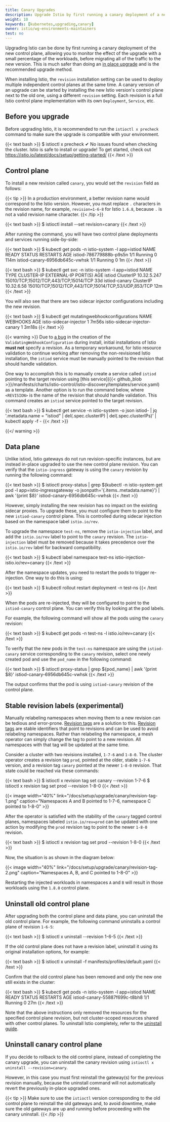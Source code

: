 ```yaml
---
title: Canary Upgrades
description: Upgrade Istio by first running a canary deployment of a new control plane.
weight: 10
keywords: [kubernetes,upgrading,canary]
owner: istio/wg-environments-maintainers
test: no
---
```


Upgrading Istio can be done by first running a canary deployment of the new control plane, allowing you
to monitor the effect of the upgrade with a small percentage of the workloads, before migrating all of the
traffic to the new version. This is much safer than doing an
[in place upgrade](/docs/setup/upgrade/in-place/) and is the recommended upgrade method.

When installing Istio, the `revision` installation setting can be used to deploy multiple independent control planes
at the same time. A canary version of an upgrade can be started by installing the new Istio version's control plane
next to the old one, using a different `revision` setting. Each revision is a full Istio control plane implementation
with its own `Deployment`, `Service`, etc.

## Before you upgrade

Before upgrading Istio, it is recommended to run the `istioctl x precheck` command to make sure the upgrade is compatible with your environment.

{{< text bash >}}
$ istioctl x precheck
✔ No issues found when checking the cluster. Istio is safe to install or upgrade!
  To get started, check out https://istio.io/latest/docs/setup/getting-started/
{{< /text >}}

## Control plane

To install a new revision called `canary`, you would set the `revision` field as follows:

{{< tip >}}
In a production environment, a better revision name would correspond to the Istio version.
However, you must replace `.` characters in the revision name, for example, `revision=1-6-8` for Istio `1.6.8`,
because `.` is not a valid revision name character.
{{< /tip >}}

{{< text bash >}}
$ istioctl install --set revision=canary
{{< /text >}}

After running the command, you will have two control plane deployments and services running side-by-side:

{{< text bash >}}
$ kubectl get pods -n istio-system -l app=istiod
NAME                                    READY   STATUS    RESTARTS   AGE
istiod-786779888b-p9s5n                 1/1     Running   0          114m
istiod-canary-6956db645c-vwhsk          1/1     Running   0          1m
{{< /text >}}

{{< text bash >}}
$ kubectl get svc -n istio-system -l app=istiod
NAME            TYPE        CLUSTER-IP    EXTERNAL-IP   PORT(S)                                                AGE
istiod          ClusterIP   10.32.5.247   <none>        15010/TCP,15012/TCP,443/TCP,15014/TCP                  33d
istiod-canary   ClusterIP   10.32.6.58    <none>        15010/TCP,15012/TCP,443/TCP,15014/TCP,53/UDP,853/TCP   12m
{{< /text >}}

You will also see that there are two sidecar injector configurations including the new revision.

{{< text bash >}}
$ kubectl get mutatingwebhookconfigurations
NAME                            WEBHOOKS   AGE
istio-sidecar-injector          1          7m56s
istio-sidecar-injector-canary   1          3m18s
{{< /text >}}

{{< warning >}}
Due to [a bug](https://github.com/istio/istio/issues/28880) in the creation of the `ValidatingWebhookConfiguration` during install, initial installations of Istio __must not__ specify a revision. As a temporary workaround, for Istio resource validation to continue working after removing the non-revisioned Istio installation, the `istiod` service must be manually pointed to the revision that should handle validation.

One way to accomplish this is to manually create a service called `istiod` pointing to the target revision using [this service]({{< github_blob >}}/manifests/charts/istio-control/istio-discovery/templates/service.yaml) as a template. Another option is to run the command below, where `<REVISION>` is the name of the revision that should handle validation. This command creates an `istiod` service pointed to the target revision.

{{< text bash >}}
$ kubectl get service -n istio-system -o json istiod-<REVISION> | jq '.metadata.name = "istiod" | del(.spec.clusterIP) | del(.spec.clusterIPs)' | kubectl apply -f -
{{< /text >}}

{{</ warning >}}

## Data plane

Unlike istiod, Istio gateways do not run revision-specific instances, but are instead in-place upgraded to use the new control plane revision.
You can verify that the `istio-ingress` gateway is using the `canary` revision by running the following command:

{{< text bash >}}
$ istioctl proxy-status | grep $(kubectl -n istio-system get pod -l app=istio-ingressgateway -o jsonpath='{.items..metadata.name}') | awk '{print $8}'
istiod-canary-6956db645c-vwhsk
{{< /text >}}

However, simply installing the new revision has no impact on the existing sidecar proxies. To upgrade these,
you must configure them to point to the new `istiod-canary` control plane. This is controlled during sidecar injection
based on the namespace label `istio.io/rev`.

To upgrade the namespace `test-ns`, remove the `istio-injection` label, and add the `istio.io/rev` label to point to the `canary` revision. The `istio-injection` label must be removed because it takes precedence over the `istio.io/rev` label for backward compatibility.

{{< text bash >}}
$ kubectl label namespace test-ns istio-injection- istio.io/rev=canary
{{< /text >}}

After the namespace updates, you need to restart the pods to trigger re-injection. One way to do
this is using:

{{< text bash >}}
$ kubectl rollout restart deployment -n test-ns
{{< /text >}}

When the pods are re-injected, they will be configured to point to the `istiod-canary` control plane. You can verify this by looking at the pod labels.

For example, the following command will show all the pods using the `canary` revision:

{{< text bash >}}
$ kubectl get pods -n test-ns -l istio.io/rev=canary
{{< /text >}}

To verify that the new pods in the `test-ns` namespace are using the `istiod-canary` service corresponding to the `canary` revision, select one newly created pod and use the `pod_name` in the following command:

{{< text bash >}}
$ istioctl proxy-status | grep ${pod_name} | awk '{print $8}'
istiod-canary-6956db645c-vwhsk
{{< /text >}}

The output confirms that the pod is using `istiod-canary` revision of the control plane.

## Stable revision labels (experimental)

Manually relabeling namespaces when moving them to a new revision can be tedious and error-prone. [Revision tags](/docs/reference/commands/istioctl/#istioctl-experimental-tag) are a solution to this. [Revision tags](/docs/reference/commands/istioctl/#istioctl-experimental-tag) are stable identifiers that point to revisions and can be used to avoid relabeling namespaces. Rather than relabeling the namespace, a mesh operator can simply change the tag to point to a new revision. All namespaces with that tag will be updated at the same time.

Consider a cluster with two revisions installed, `1-7-6` and `1-8-0`. The cluster operator creates a revision tag `prod`, pointed at the older, stable `1-7-6` version, and a revision tag `canary` pointed at the newer `1-8-0` revision. That state could be reached via these commands:

{{< text bash >}}
$ istioctl x revision tag set canary --revision 1-7-6
$ istioctl x revision tag set prod --revision 1-8-0
{{< /text >}}

{{< image width="40%"
    link="/docs/setup/upgrade/canary/revision-tag-1.png"
    caption="Namespaces A and B pointed to 1-7-6, namespace C pointed to 1-8-0"
    >}}

After the operator is satisfied with the stability of the `canary` tagged control planes, namespaces labeled `istio.io/rev=prod` can be updated with one action by modifying the `prod` revision tag to point to the newer `1-8-0` revision.

{{< text bash >}}
$ istioctl x revision tag set prod --revision 1-8-0
{{< /text >}}

Now, the situation is as shown in the diagram below:

{{< image width="40%"
    link="/docs/setup/upgrade/canary/revision-tag-2.png"
    caption="Namespaces A, B, and C pointed to 1-8-0"
    >}}

Restarting the injected workloads in namespaces `A` and `B` will result in those workloads using the `1.8.0` control plane.

## Uninstall old control plane

After upgrading both the control plane and data plane, you can uninstall the old control plane. For example, the following command uninstalls a control plane of revision `1-6-5`:

{{< text bash >}}
$ istioctl x uninstall --revision 1-6-5
{{< /text >}}

If the old control plane does not have a revision label, uninstall it using its original installation options, for example:

{{< text bash >}}
$ istioctl x uninstall -f manifests/profiles/default.yaml
{{< /text >}}

Confirm that the old control plane has been removed and only the new one still exists in the cluster:

{{< text bash >}}
$ kubectl get pods -n istio-system -l app=istiod
NAME                             READY   STATUS    RESTARTS   AGE
istiod-canary-55887f699c-t8bh8   1/1     Running   0          27m
{{< /text >}}

Note that the above instructions only removed the resources for the specified control plane revision, but not cluster-scoped resources shared with other control planes. To uninstall Istio completely, refer to the [uninstall guide](/docs/setup/install/istioctl/#uninstall-istio).

## Uninstall canary control plane

If you decide to rollback to the old control plane, instead of completing the canary upgrade,
you can uninstall the canary revision using `istioctl x uninstall --revision=canary`.

However, in this case you must first reinstall the gateway(s) for the previous revision manually,
because the uninstall command will not automatically revert the previously in-place upgraded ones.

{{< tip >}}
Make sure to use the `istioctl` version corresponding to the old control plane to reinstall the
old gateways and, to avoid downtime, make sure the old gateways are up and running before proceeding
with the canary uninstall.
{{< /tip >}}
